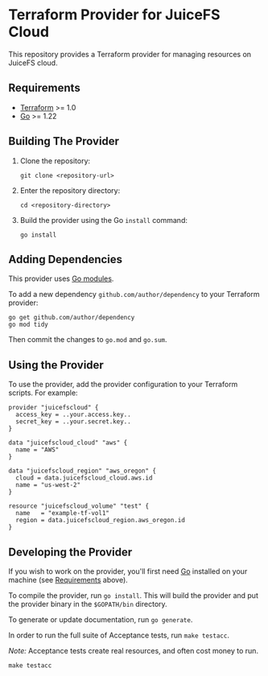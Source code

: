 # Terraform Provider for JuiceFS Cloud

This repository provides a Terraform provider for managing resources on JuiceFS cloud.

## Requirements

- [Terraform](https://developer.hashicorp.com/terraform/downloads) >= 1.0
- [Go](https://golang.org/doc/install) >= 1.22

## Building The Provider

1. Clone the repository:
    ```shell
    git clone <repository-url>
    ```
2. Enter the repository directory:
    ```shell
    cd <repository-directory>
    ```
3. Build the provider using the Go `install` command:
    ```shell
    go install
    ```

## Adding Dependencies

This provider uses [Go modules](https://github.com/golang/go/wiki/Modules).

To add a new dependency `github.com/author/dependency` to your Terraform provider:

```shell
go get github.com/author/dependency
go mod tidy
```

Then commit the changes to `go.mod` and `go.sum`.

## Using the Provider

To use the provider, add the provider configuration to your Terraform scripts. For example:

```hcl
provider "juicefscloud" {
  access_key = ..your.access.key..
  secret_key = ..your.secret.key..
}

data "juicefscloud_cloud" "aws" {
  name = "AWS"
}

data "juicefscloud_region" "aws_oregon" {
  cloud = data.juicefscloud_cloud.aws.id
  name = "us-west-2"
}

resource "juicefscloud_volume" "test" {
  name   = "example-tf-vol1"
  region = data.juicefscloud_region.aws_oregon.id
}
```

## Developing the Provider

If you wish to work on the provider, you'll first need [Go](http://www.golang.org) installed on your machine (see [Requirements](#requirements) above).

To compile the provider, run `go install`. This will build the provider and put the provider binary in the `$GOPATH/bin` directory.

To generate or update documentation, run `go generate`.

In order to run the full suite of Acceptance tests, run `make testacc`.

*Note:* Acceptance tests create real resources, and often cost money to run.

```shell
make testacc
```
